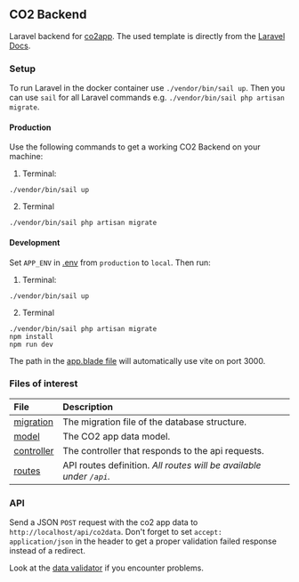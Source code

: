 ## CO2 Backend
Laravel backend for [co2app](https://github.com/CodeforKarlsruhe/co2app). The used template is directly from the [Laravel Docs](https://laravel.com/docs/9.x/installation#getting-started-on-linux).

### Setup
To run Laravel in the docker container use `./vendor/bin/sail up`. Then you can use `sail` for all Laravel commands e.g. `./vendor/bin/sail php artisan migrate`.

#### Production
Use the following commands to get a working CO2 Backend on your machine:

1. Terminal:
```
./vendor/bin/sail up
```

2. Terminal
```
./vendor/bin/sail php artisan migrate
```

#### Development
Set `APP_ENV` in [.env](./.env) from `production` to `local`. Then run:

1. Terminal:
```
./vendor/bin/sail up
```

2. Terminal
```
./vendor/bin/sail php artisan migrate
npm install
npm run dev
```

The path in the [app.blade file](./resources/views/app.blade.php) will automatically use vite on port 3000.

### Files of interest
|File|Description|
|:---|:---|
|[migration](./database/migrations/2022_06_21_162548_create_co2_data_table.php)| The migration file of the database structure.|
|[model](./app/Models/CO2Data.php)| The CO2 app data model.|
|[controller](./app/Http/Controllers/CO2DataController.php)| The controller that responds to the api requests.|
|[routes](./routes/api.php)| API routes definition. *All routes will be available under `/api`.* |

### API
Send a JSON `POST` request with the co2 app data to `http://localhost/api/co2data`. Don't forget to set `accept: application/json` in the header to get a proper validation failed response instead of a redirect.

Look at the [data validator](./app/Http/Controllers/CO2DataController.php) if you encounter problems.
